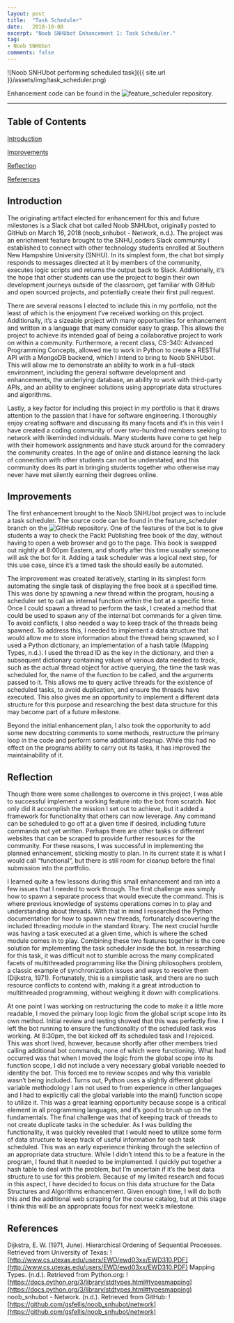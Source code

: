 ```yaml
---
layout: post
title:  "Task Scheduler"
date:   2018-10-08
excerpt: "Noob SNHUbot Enhancement 1: Task Scheduler."
tag:
- Noob SNHUbot
comments: false
---
```


![Noob SNHUbot performing scheduled task]({{ site.url }}/assets/img/task_scheduler.png)

Enhancement code can be found in the ![feature_scheduler](https://github.com/gsfellis/noob_snhubot/tree/feature_scheduler) repository.

---

## Table of Contents

[Introduction](#introduction)

[Improvements](#improvements)

[Reflection](#reflection)

[References](#references)

## Introduction
The originating artifact elected for enhancement for this and future milestones is a Slack chat bot called Noob SNHUbot, originally posted to GitHub on March 16, 2018 (noob_snhubot - Network, n.d.).  The project was an enrichment feature brought to the SNHU_coders Slack community I established to connect with other technology students enrolled at Southern New Hampshire University (SNHU).  In its simplest form, the chat bot simply responds to messages directed at it by members of the community, executes logic scripts and returns the output back to Slack.  Additionally, it’s the hope that other students can use the project to begin their own development journeys outside of the classroom, get familiar with GitHub and open sourced projects, and potentially create their first pull request.

There are several reasons I elected to include this in my portfolio, not the least of which is the enjoyment I’ve received working on this project.  Additionally, it’s a sizeable project with many opportunities for enhancement and written in a language that many consider easy to grasp.  This allows the project to achieve its intended goal of being a collaborative project to work on within a community.  Furthermore, a recent class, CS-340: Advanced Programming Concepts, allowed me to work in Python to create a RESTful API with a MongoDB backend, which I intend to bring to Noob SNHUbot.  This will allow me to demonstrate an ability to work in a full-stack environment, including the general software development and enhancements, the underlying database, an ability to work with third-party APIs, and an ability to engineer solutions using appropriate data structures and algorithms.

Lastly, a key factor for including this project in my portfolio is that it draws attention to the passion that I have for software engineering.  I thoroughly enjoy creating software and discussing its many facets and it’s in this vein I have created a coding community of over two-hundred members seeking to network with likeminded individuals.  Many students have come to get help with their homework assignments and have stuck around for the comradery the community creates.  In the age of online and distance learning the lack of connection with other students can not be understated, and this community does its part in bringing students together who otherwise may never have met silently earning their degrees online.

## Improvements
The first enhancement brought to the Noob SNHUbot project was to include a task scheduler.  The source code can be found in the feature_scheduler branch on the ![GitHub repository](https://github.com/gsfellis/noob_snhubot/tree/feature_scheduler).  One of the features of the bot is to give students a way to check the Packt Publishing free book of the day, without having to open a web browser and go to the page.  This book is swapped out nightly at 8:00pm Eastern, and shortly after this time usually someone will ask the bot for it.  Adding a task scheduler was a logical next step, for this use case, since it’s a timed task the should easily be automated.

The improvement was created iteratively, starting in its simplest form automating the single task of displaying the free book at a specified time.  This was done by spawning a new thread within the program, housing a scheduler set to call an internal function within the bot at a specific time.  Once I could spawn a thread to perform the task, I created a method that could be used to spawn any of the internal bot commands for a given time.  To avoid conflicts, I also needed a way to keep track of the threads being spawned.  To address this, I needed to implement a data structure that would allow me to store information about the thread being spawned, so I used a Python dictionary, an implementation of a hash table (Mapping Types, n.d.).  I used the thread ID as the key in the dictionary, and then a subsequent dictionary containing values of various data needed to track, such as the actual thread object for active querying, the time the task was scheduled for, the name of the function to be called, and the arguments passed to it.  This allows me to query active threads for the existence of scheduled tasks, to avoid duplication, and ensure the threads have executed.  This also gives me an opportunity to implement a different data structure for this purpose and researching the best data structure for this may become part of a future milestone.

Beyond the initial enhancement plan, I also took the opportunity to add some new docstring comments to some methods, restructure the primary loop in the code and perform some additional cleanup.  While this had no effect on the programs ability to carry out its tasks, it has improved the maintainability of it.

## Reflection
Though there were some challenges to overcome in this project, I was able to successful implement a working feature into the bot from scratch.  Not only did it accomplish the mission I set out to achieve, but it added a framework for functionality that others can now leverage.  Any command can be scheduled to go off at a given time if desired, including future commands not yet written.  Perhaps there are other tasks or different websites that can be scraped to provide further resources for the community.  For these reasons, I was successful in implementing the planned enhancement, sticking mostly to plan.  In its current state it is what I would call “functional”, but there is still room for cleanup before the final submission into the portfolio.

I learned quite a few lessons during this small enhancement and ran into a few issues that I needed to work through.  The first challenge was simply how to spawn a separate process that would execute the command.  This is where previous knowledge of systems operations comes in to play and understanding about threads.  With that in mind I researched the Python documentation for how to spawn new threads, fortunately discovering the included threading module in the standard library.  The next crucial hurdle was having a task executed at a given time, which is where the sched module comes in to play.  Combining these two features together is the core solution for implementing the task scheduler inside the bot.  In researching for this task, it was difficult not to stumble across the many complicated facets of multithreaded programming like the Dining philosophers problem, a classic example of synchronization issues and ways to resolve them (Dijkstra, 1971).  Fortunately, this is a simplistic task, and there are no such resource conflicts to contend with, making it a great introduction to multithreaded programming, without weighing it down with complications.

At one point I was working on restructuring the code to make it a little more readable, I moved the primary loop logic from the global script scope into its own method.  Initial review and testing showed that this was perfectly fine.  I left the bot running to ensure the functionality of the scheduled task was working.  At 8:30pm, the bot kicked off its scheduled task and I rejoiced.  This was short lived, however, because shortly after other members tried calling additional bot commands, none of which were functioning.  What had occurred was that when I moved the logic from the global scope into its function scope, I did not include a very necessary global variable needed to identity the bot.  This forced me to review scopes and why this variable wasn’t being included.  Turns out, Python uses a slightly different global variable methodology I am not used to from experience in other languages and I had to explicitly call the global variable into the main() function scope to utilize it.  This was a great learning opportunity because scope is a critical element in all programming languages, and it’s good to brush up on the fundamentals.
The final challenge was that of keeping track of threads to not create duplicate tasks in the scheduler.  As I was building the functionality, it was quickly revealed that I would need to utilize some form of data structure to keep track of useful information for each task scheduled.  This was an early experience thinking through the selection of an appropriate data structure.  While I didn’t intend this to be a feature in the program, I found that it needed to be implemented.  I quickly put together a hash table to deal with the problem, but I’m uncertain if it’s the best data structure to use for this problem.  Because of my limited research and focus in this aspect, I have decided to focus on this data structure for the Data Structures and Algorithms enhancement.  Given enough time, I will do both this and the additional web scraping for the course catalog, but at this stage I think this will be an appropriate focus for next week’s milestone.
 
## References
Dijkstra, E. W. (1971, June). Hierarchical Ordening of Sequential Processes. Retrieved from University of Texas: ![http://www.cs.utexas.edu/users/EWD/ewd03xx/EWD310.PDF](http://www.cs.utexas.edu/users/EWD/ewd03xx/EWD310.PDF)
Mapping Types. (n.d.). Retrieved from Python.org: ![https://docs.python.org/3/library/stdtypes.html#typesmapping](https://docs.python.org/3/library/stdtypes.html#typesmapping)
noob_snhubot - Network. (n.d.). Retrieved from GitHub: ![https://github.com/gsfellis/noob_snhubot/network](https://github.com/gsfellis/noob_snhubot/network)
